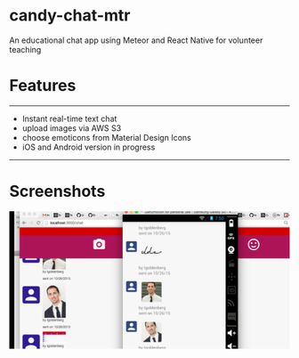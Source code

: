 # candy-chat-mtr
An educational chat app using Meteor and React Native for volunteer teaching

# Features 
**** 
- Instant real-time text chat
- upload images via AWS S3
- choose emoticons from Material Design Icons
- iOS and Android version in progress

**** 

# Screenshots 
![Screenshot](https://raw.githubusercontent.com/tgoldenberg/candy-chat-mtr/master/candy-chat-2.png)
